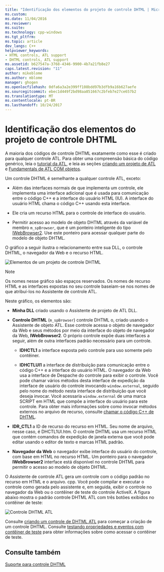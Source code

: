 ```yaml
---
title: "Identificação dos elementos do projeto de controle DHTML | Microsoft Docs"
ms.custom: 
ms.date: 11/04/2016
ms.reviewer: 
ms.suite: 
ms.technology: cpp-windows
ms.tgt_pltfrm: 
ms.topic: article
dev_langs: C++
helpviewer_keywords:
- HTML controls, ATL support
- DHTML controls, ATL support
ms.assetid: b627547a-3768-4346-9900-4b7a21fb8e27
caps.latest.revision: "11"
author: mikeblome
ms.author: mblome
manager: ghogen
ms.openlocfilehash: 0dfa6a3a2e399ff108bdd97b3dfb9a16b627aefe
ms.sourcegitcommit: ebec1d449f2bd98aa851667c2bfeb7e27ce657b2
ms.translationtype: MT
ms.contentlocale: pt-BR
ms.lasthandoff: 10/24/2017
---
```

# <a name="identifying-the-elements-of-the-dhtml-control-project"></a>Identificação dos elementos do projeto de controle DHTML
A maioria dos códigos de controle DHTML exatamente como esse é criado para qualquer controle ATL. Para obter uma compreensão básica do código genérico, leia o [tutorial da ATL](../atl/active-template-library-atl-tutorial.md), e leia as seções [criando um projeto de ATL](../atl/reference/creating-an-atl-project.md) e [Fundamentals de ATL COM objetos](../atl/fundamentals-of-atl-com-objects.md).  
  
 Um controle DHTML é semelhante a qualquer controle ATL, exceto:  
  
-   Além das interfaces normais de que implementa um controle, ele implementa uma interface adicional que é usada para comunicação entre o código C++ e a interface do usuário HTML (IU). A interface do usuário HTML chama o código C++ usando esta interface.  
  
-   Ele cria um recurso HTML para o controle de interface do usuário.  
  
-   Permitir acesso ao modelo de objeto DHTML através da variável de membro `m_spBrowser`, que é um ponteiro inteligente do tipo [IWebBrowser2](https://msdn.microsoft.com/library/aa752127.aspx). Use este ponteiro para acessar qualquer parte do modelo de objeto DHTML.  
  
 O gráfico a seguir ilustra o relacionamento entre sua DLL, o controle DHTML, o navegador da Web e o recurso HTML.  
  
 ![Elementos de um projeto de controle DHTML](../atl/media/vc52en1.gif "vc52en1")  
  
> [!NOTE]
>  Os nomes nesse gráfico são espaços reservados. Os nomes de recurso HTML e as interfaces expostas no seu controle baseiam-se nos nomes de que atribuí-los no Assistente de controle ATL.  
  
 Neste gráfico, os elementos são:  
  
-   **Minha DLL** criado usando o Assistente de projeto de ATL DLL.  
  
-   **Controle DHTML** (`m_spBrowser`) controle DHTML o, criado usando o Assistente de objeto ATL. Esse controle acessa o objeto de navegador da Web e seus métodos por meio da interface do objeto de navegador da Web, **IWebBrowser2**. O próprio controle expõe duas interfaces a seguir, além de outra interfaces padrão necessário para um controle.  
  
    -   **IDHCTL1** a interface exposta pelo controle para uso somente pelo contêiner.  
  
    -   **IDHCTLUI1** a interface de distribuição para comunicação entre o código C++ e a interface do usuário HTML. O navegador da Web usa a interface de Despache do controle para exibir o controle. Você pode chamar vários métodos desta interface de expedição da interface de usuário do controle invocando `window.external`, seguido pelo nome do método nesta interface de distribuição que você deseja invocar. Você acessaria `window.external` de uma marca SCRIPT em HTML que compõe a interface do usuário para este controle. Para obter mais informações sobre como invocar métodos externos no arquivo de recurso, consulte [chamar o código C++ de DHTML](../atl/calling-cpp-code-from-dhtml.md).  
  
-   **IDR_CTL1** a ID de recurso do recurso em HTML. Seu nome de arquivo, nesse caso, é DHCTL1UI.htm. O controle DHTML usa um recurso HTML que contém comandos de expedição de janela externa que você pode editar usando o editor de texto e marcas HTML padrão.  
  
-   **Navegador da Web** o navegador exibe interface do usuário do controle, com base em HTML no recurso HTML. Um ponteiro para o navegador **IWebBrowser2** interface está disponível no controle DHTML para permitir o acesso ao modelo de objeto DHTML.  
  
 O Assistente de controle ATL gera um controle com o código padrão no recurso em HTML e o arquivo. cpp. Você pode compilar e executar o controle como gerada pelo assistente e, em seguida, exibir o controle no navegador da Web ou o contêiner de teste do controle ActiveX. A figura abaixo mostra o padrão controle DHTML ATL com três botões exibidos no contêiner de teste:  
  
 ![Controle DHTML ATL](../atl/media/vc52en2.gif "vc52en2")  
  
 Consulte [criando um controle de DHTML ATL](../atl/creating-an-atl-dhtml-control.md) para começar a criação de um controle DHTML. Consulte [testando propriedades e eventos com contêiner de teste](../mfc/testing-properties-and-events-with-test-container.md) para obter informações sobre como acessar o contêiner de teste.  
  
## <a name="see-also"></a>Consulte também  
 [Suporte para controle DHTML](../atl/atl-support-for-dhtml-controls.md)

